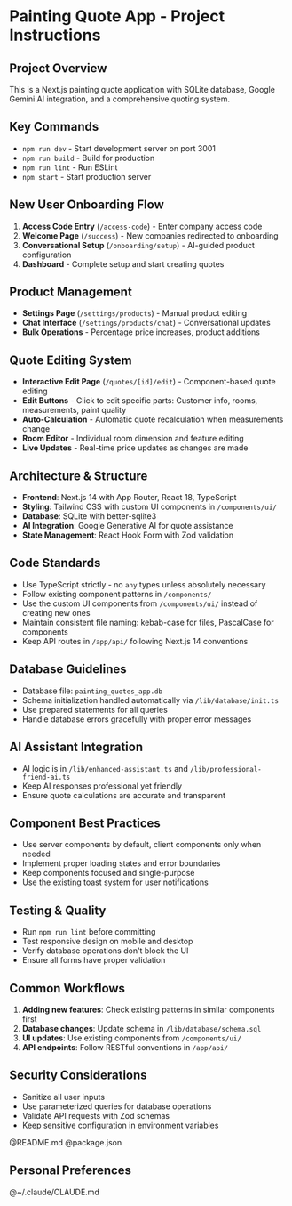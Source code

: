 # Painting Quote App - Project Instructions

## Project Overview
This is a Next.js painting quote application with SQLite database, Google Gemini AI integration, and a comprehensive quoting system.

## Key Commands
- `npm run dev` - Start development server on port 3001
- `npm run build` - Build for production
- `npm run lint` - Run ESLint
- `npm start` - Start production server

## New User Onboarding Flow
1. **Access Code Entry** (`/access-code`) - Enter company access code
2. **Welcome Page** (`/success`) - New companies redirected to onboarding
3. **Conversational Setup** (`/onboarding/setup`) - AI-guided product configuration
4. **Dashboard** - Complete setup and start creating quotes

## Product Management
- **Settings Page** (`/settings/products`) - Manual product editing
- **Chat Interface** (`/settings/products/chat`) - Conversational updates
- **Bulk Operations** - Percentage price increases, product additions

## Quote Editing System
- **Interactive Edit Page** (`/quotes/[id]/edit`) - Component-based quote editing
- **Edit Buttons** - Click to edit specific parts: Customer info, rooms, measurements, paint quality
- **Auto-Calculation** - Automatic quote recalculation when measurements change
- **Room Editor** - Individual room dimension and feature editing
- **Live Updates** - Real-time price updates as changes are made

## Architecture & Structure
- **Frontend**: Next.js 14 with App Router, React 18, TypeScript
- **Styling**: Tailwind CSS with custom UI components in `/components/ui/`
- **Database**: SQLite with better-sqlite3
- **AI Integration**: Google Generative AI for quote assistance
- **State Management**: React Hook Form with Zod validation

## Code Standards
- Use TypeScript strictly - no `any` types unless absolutely necessary
- Follow existing component patterns in `/components/`
- Use the custom UI components from `/components/ui/` instead of creating new ones
- Maintain consistent file naming: kebab-case for files, PascalCase for components
- Keep API routes in `/app/api/` following Next.js 14 conventions

## Database Guidelines
- Database file: `painting_quotes_app.db`
- Schema initialization handled automatically via `/lib/database/init.ts`
- Use prepared statements for all queries
- Handle database errors gracefully with proper error messages

## AI Assistant Integration
- AI logic is in `/lib/enhanced-assistant.ts` and `/lib/professional-friend-ai.ts`
- Keep AI responses professional yet friendly
- Ensure quote calculations are accurate and transparent

## Component Best Practices
- Use server components by default, client components only when needed
- Implement proper loading states and error boundaries
- Keep components focused and single-purpose
- Use the existing toast system for user notifications

## Testing & Quality
- Run `npm run lint` before committing
- Test responsive design on mobile and desktop
- Verify database operations don't block the UI
- Ensure all forms have proper validation

## Common Workflows
1. **Adding new features**: Check existing patterns in similar components first
2. **Database changes**: Update schema in `/lib/database/schema.sql`
3. **UI updates**: Use existing components from `/components/ui/`
4. **API endpoints**: Follow RESTful conventions in `/app/api/`

## Security Considerations
- Sanitize all user inputs
- Use parameterized queries for database operations
- Validate API requests with Zod schemas
- Keep sensitive configuration in environment variables

@README.md
@package.json

## Personal Preferences
@~/.claude/CLAUDE.md
